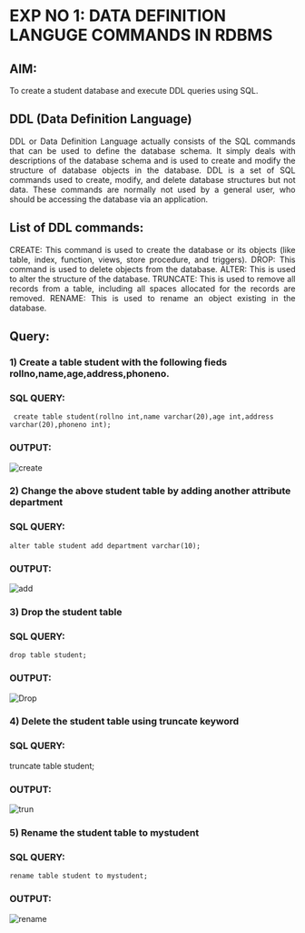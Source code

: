 # EXP NO 1: DATA DEFINITION LANGUGE COMMANDS IN RDBMS

## AIM:
To create a student database and execute DDL queries using SQL.


## DDL (Data Definition Language)
<div align="justify">
DDL or Data Definition Language actually consists of the SQL commands that can be used to define the database schema. It simply deals with descriptions of the database schema and is used to create and modify the structure of database objects in the database. DDL is a set of SQL commands used to create, modify, and delete database structures but not data. These commands are normally not used by a general user, who should be accessing the database via an application.
</div>
 
## List of DDL commands: 
<div align="justify">
CREATE: This command is used to create the database or its objects (like table, index, function, views, store procedure, and triggers).
DROP: This command is used to delete objects from the database.
ALTER: This is used to alter the structure of the database.
TRUNCATE: This is used to remove all records from a table, including all spaces allocated for the records are removed.
RENAME: This is used to rename an object existing in the database.
</div>

## Query:
### 1) Create a table student with the following fieds rollno,name,age,address,phoneno.

### SQL QUERY: 
```
 create table student(rollno int,name varchar(20),age int,address varchar(20),phoneno int);
```
### OUTPUT:
![create](https://github.com/Saravana-kumar369/I2_DBMS/assets/117925254/9c95b0bc-ed78-40f7-a3d2-655a460a7511)


### 2) Change the above student table by adding another attribute department

### SQL QUERY: 
```
alter table student add department varchar(10);
```
### OUTPUT:
![add](https://github.com/Saravana-kumar369/I2_DBMS/assets/117925254/e063ba12-2dd4-457c-b906-c0084f5cdc08)


### 3) Drop the student table
 
### SQL QUERY: 
```
drop table student;
```
### OUTPUT:
![Drop](https://github.com/Saravana-kumar369/I2_DBMS/assets/117925254/4af4cd38-85f1-4729-87e4-c8c564dc0237)


### 4) Delete the student table using truncate keyword

### SQL QUERY: 
 truncate table student;

### OUTPUT:
![trun](https://github.com/Saravana-kumar369/I2_DBMS/assets/117925254/8c868fbf-184b-4846-81c8-cceb0079572d)


### 5) Rename the student table to mystudent

### SQL QUERY: 
```
rename table student to mystudent;
```
### OUTPUT:
![rename](https://github.com/Saravana-kumar369/I2_DBMS/assets/117925254/e0ac4526-8018-45ec-88b1-dce0ff04f15b)

